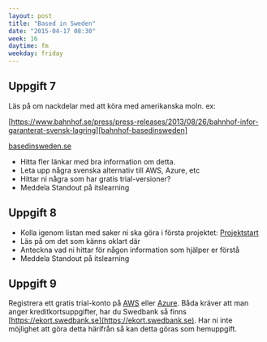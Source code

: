 ```yaml
---
layout: post
title: "Based in Sweden"
date: "2015-04-17 08:30"
week: 16
daytime: fm
weekday: friday
---
```



## Uppgift 7

Läs på om nackdelar med att köra med amerikanska moln. ex:

[https://www.bahnhof.se/press/press-releases/2013/08/26/bahnhof-infor-garanterat-svensk-lagring][bahnhof-basedinsweden]

[basedinsweden.se][basedinsweden]

- Hitta fler länkar med bra information om detta.
- Leta upp några svenska alternativ till AWS, Azure, etc
- Hittar ni några som har gratis trial-versioner?
- Meddela Standout på itslearning

## Uppgift 8

- Kolla igenom listan med saker ni ska göra i första projektet:
[Projektstart][projektstart]
- Läs på om det som känns oklart där
- Anteckna vad ni hittar för någon information som hjälper er förstå
- Meddela Standout på itslearning

## Uppgift 9

Registrera ett gratis trial-konto på [AWS][aws] eller [Azure][azure].
Båda kräver att man anger kreditkortsuppgifter, har du Swedbank så finns
[https://ekort.swedbank.se](https://ekort.swedbank.se).
Har ni inte möjlighet att göra detta härifrån så kan detta göras som hemuppgift.

[aws]: http://aws.amazon.com/
[azure]: http://azure.microsoft.com/sv-se/pricing/free-trial/
[basedinsweden]: http://basedinsweden.se/
[bahnhof-basedinsweden]: https://www.bahnhof.se/press/press-releases/2013/08/26/bahnhof-infor-garanterat-svensk-lagring
[projektstart]: /2015/04/17/sprint-1-start.html
